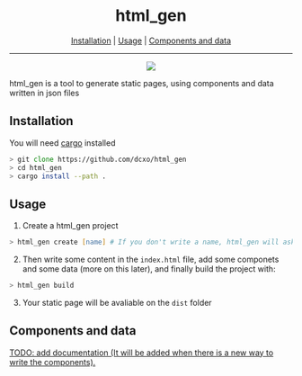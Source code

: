<h1 align="center">html_gen</h1>

<p align="center"> <a href="#installation">Installation</a> | <a href="#usage">Usage</a> | <a href="#components-and-data">Components and data</a> </p>

---
<p align="center">
  <img src="https://travis-ci.org/dcxo/html_gen.svg?branch=master"/> 
</p>

html\_gen is a tool to generate static pages, using components and data written in json files

## Installation
You will need [cargo](https://github.com/rust-lang/cargo) installed
```zsh
> git clone https://github.com/dcxo/html_gen
> cd html_gen
> cargo install --path .
```

## Usage
1. Create a html_gen project
```zsh
> html_gen create [name] # If you don't write a name, html_gen will ask you
```

2. Then write some content in the `index.html` file, add some componets and some data (more on this later), and finally build the project with:
```zsh
> html_gen build
```

3. Your static page will be avaliable on the `dist` folder

## Components and data
[TODO: add documentation (It will be added when there is a new way to write the components). ](https://github.com/dcxo/html_gen/issues/2)
